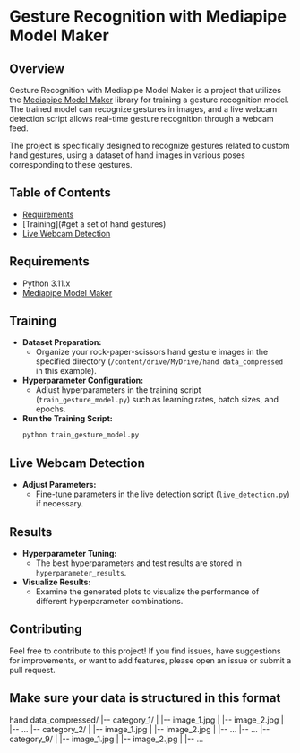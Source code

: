 # Gesture Recognition with Mediapipe Model Maker

## Overview
Gesture Recognition with Mediapipe Model Maker is a project that utilizes the [Mediapipe Model Maker](https://github.com/google/mediapipe) library for training a gesture recognition model. The trained model can recognize gestures in images, and a live webcam detection script allows real-time gesture recognition through a webcam feed.

The project is specifically designed to recognize gestures related to custom hand gestures, using a dataset of hand images in various poses corresponding to these gestures.

## Table of Contents
- [Requirements](#opencv,numpy,mediapipe,mediapipe_model_maker)
- [Training](#get a set of hand gestures)
- [Live Webcam Detection](#live-webcam-detection)

## Requirements
- Python 3.11.x
- [Mediapipe Model Maker](https://github.com/google/mediapipe)

## Training
- **Dataset Preparation:**
  - Organize your rock-paper-scissors hand gesture images in the specified directory (`/content/drive/MyDrive/hand data_compressed` in this example).
- **Hyperparameter Configuration:**
  - Adjust hyperparameters in the training script (`train_gesture_model.py`) such as learning rates, batch sizes, and epochs.
- **Run the Training Script:**
    ```bash
    python train_gesture_model.py
    ```

## Live Webcam Detection
- **Adjust Parameters:**
  - Fine-tune parameters in the live detection script (`live_detection.py`) if necessary.

## Results
- **Hyperparameter Tuning:**
  - The best hyperparameters and test results are stored in `hyperparameter_results`.
- **Visualize Results:**
  - Examine the generated plots to visualize the performance of different hyperparameter combinations.

## Contributing
Feel free to contribute to this project! If you find issues, have suggestions for improvements, or want to add features, please open an issue or submit a pull request.


## Make sure your data is structured in this format
hand data_compressed/
|-- category_1/
|   |-- image_1.jpg
|   |-- image_2.jpg
|   |-- ...
|-- category_2/
|   |-- image_1.jpg
|   |-- image_2.jpg
|   |-- ...
|-- ...
|-- category_9/
|   |-- image_1.jpg
|   |-- image_2.jpg
|   |-- ...
